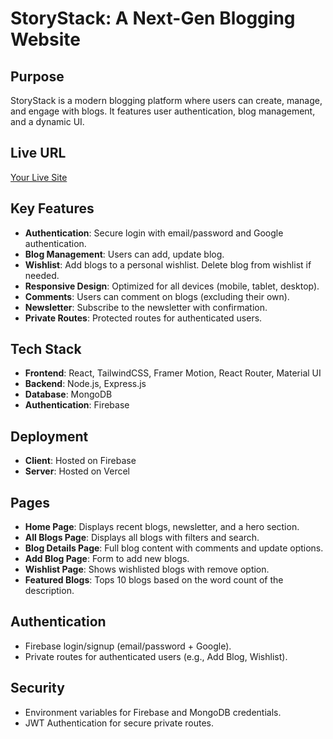 # StoryStack: A Next-Gen Blogging Website

## Purpose
StoryStack is a modern blogging platform where users can create, manage, and engage with blogs. It features user authentication, blog management, and a dynamic UI.

## Live URL
[Your Live Site](https://story-stack-d45ff.web.app/)

## Key Features
- **Authentication**: Secure login with email/password and Google authentication.
- **Blog Management**: Users can add, update blog.
- **Wishlist**: Add blogs to a personal wishlist. Delete blog from wishlist if needed.
- **Responsive Design**: Optimized for all devices (mobile, tablet, desktop).
- **Comments**: Users can comment on blogs (excluding their own).
- **Newsletter**: Subscribe to the newsletter with confirmation.
- **Private Routes**: Protected routes for authenticated users.

## Tech Stack
- **Frontend**: React, TailwindCSS, Framer Motion, React Router, Material UI
- **Backend**: Node.js, Express.js
- **Database**: MongoDB
- **Authentication**: Firebase

## Deployment
- **Client**: Hosted on Firebase
- **Server**: Hosted on Vercel

## Pages
- **Home Page**: Displays recent blogs, newsletter, and a hero section.
- **All Blogs Page**: Displays all blogs with filters and search.
- **Blog Details Page**: Full blog content with comments and update options.
- **Add Blog Page**: Form to add new blogs.
- **Wishlist Page**: Shows wishlisted blogs with remove option.
- **Featured Blogs**: Tops 10 blogs based on the word count of the description.

## Authentication
- Firebase login/signup (email/password + Google).
- Private routes for authenticated users (e.g., Add Blog, Wishlist).

## Security
- Environment variables for Firebase and MongoDB credentials.
- JWT Authentication for secure private routes.


